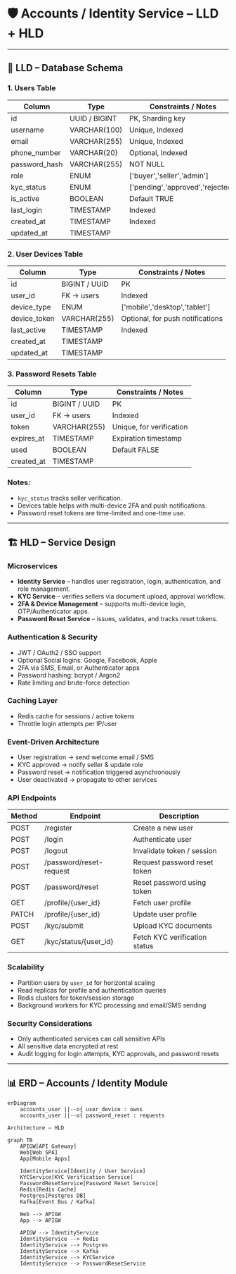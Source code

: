 # 🛡️ Accounts / Identity Service – LLD + HLD

---

## 🧩 LLD – Database Schema

### 1. Users Table

| Column         | Type         | Constraints / Notes                       |
| -------------- | ------------ | ----------------------------------------- |
| id             | UUID / BIGINT | PK, Sharding key                           |
| username       | VARCHAR(100) | Unique, Indexed                            |
| email          | VARCHAR(255) | Unique, Indexed                            |
| phone_number   | VARCHAR(20)  | Optional, Indexed                           |
| password_hash  | VARCHAR(255) | NOT NULL                                   |
| role           | ENUM         | ['buyer','seller','admin']                 |
| kyc_status     | ENUM         | ['pending','approved','rejected']          |
| is_active      | BOOLEAN      | Default TRUE                               |
| last_login     | TIMESTAMP    | Indexed                                    |
| created_at     | TIMESTAMP    | Indexed                                    |
| updated_at     | TIMESTAMP    |                                            |

### 2. User Devices Table

| Column       | Type          | Constraints / Notes                    |
| ------------ | ------------- | ------------------------------------ |
| id           | BIGINT / UUID | PK                                     |
| user_id      | FK → users    | Indexed                                |
| device_type  | ENUM          | ['mobile','desktop','tablet']         |
| device_token | VARCHAR(255)  | Optional, for push notifications      |
| last_active  | TIMESTAMP     | Indexed                                |
| created_at   | TIMESTAMP     |                                        |
| updated_at   | TIMESTAMP     |                                        |

### 3. Password Resets Table

| Column     | Type          | Constraints / Notes                |
| ---------- | ------------- | --------------------------------- |
| id         | BIGINT / UUID | PK                                |
| user_id    | FK → users    | Indexed                            |
| token      | VARCHAR(255)  | Unique, for verification            |
| expires_at | TIMESTAMP     | Expiration timestamp               |
| used       | BOOLEAN       | Default FALSE                      |
| created_at | TIMESTAMP     |                                     |

### Notes:

- `kyc_status` tracks seller verification.
- Devices table helps with multi-device 2FA and push notifications.
- Password reset tokens are time-limited and one-time use.

---

## 🏗 HLD – Service Design

### Microservices

- **Identity Service** – handles user registration, login, authentication, and role management.
- **KYC Service** – verifies sellers via document upload, approval workflow.
- **2FA & Device Management** – supports multi-device login, OTP/Authenticator apps.
- **Password Reset Service** – issues, validates, and tracks reset tokens.

### Authentication & Security

- JWT / OAuth2 / SSO support
- Optional Social logins: Google, Facebook, Apple
- 2FA via SMS, Email, or Authenticator apps
- Password hashing: bcrypt / Argon2
- Rate limiting and brute-force detection

### Caching Layer

- Redis cache for sessions / active tokens
- Throttle login attempts per IP/user

### Event-Driven Architecture

- User registration → send welcome email / SMS
- KYC approved → notify seller & update role
- Password reset → notification triggered asynchronously
- User deactivated → propagate to other services

### API Endpoints

| Method | Endpoint                  | Description                          |
| ------ | ------------------------- | ------------------------------------ |
| POST   | /register                 | Create a new user                     |
| POST   | /login                    | Authenticate user                     |
| POST   | /logout                   | Invalidate token / session            |
| POST   | /password/reset-request   | Request password reset token          |
| POST   | /password/reset           | Reset password using token            |
| GET    | /profile/{user_id}        | Fetch user profile                    |
| PATCH  | /profile/{user_id}        | Update user profile                   |
| POST   | /kyc/submit               | Upload KYC documents                  |
| GET    | /kyc/status/{user_id}     | Fetch KYC verification status         |

### Scalability

- Partition users by `user_id` for horizontal scaling
- Read replicas for profile and authentication queries
- Redis clusters for token/session storage
- Background workers for KYC processing and email/SMS sending

### Security Considerations

- Only authenticated services can call sensitive APIs
- All sensitive data encrypted at rest
- Audit logging for login attempts, KYC approvals, and password resets

---

## 📊 ERD – Accounts / Identity Module

```mermaid
erDiagram
    accounts_user ||--o{ user_device : owns
    accounts_user ||--o{ password_reset : requests

Architecture – HLD

graph TB
    APIGW[API Gateway]
    Web[Web SPA]
    App[Mobile Apps]

    IdentityService[Identity / User Service]
    KYCService[KYC Verification Service]
    PasswordResetService[Password Reset Service]
    Redis[Redis Cache]
    Postgres[Postgres DB]
    Kafka[Event Bus / Kafka]

    Web --> APIGW
    App --> APIGW

    APIGW --> IdentityService
    IdentityService --> Redis
    IdentityService --> Postgres
    IdentityService --> Kafka
    IdentityService --> KYCService
    IdentityService --> PasswordResetService
